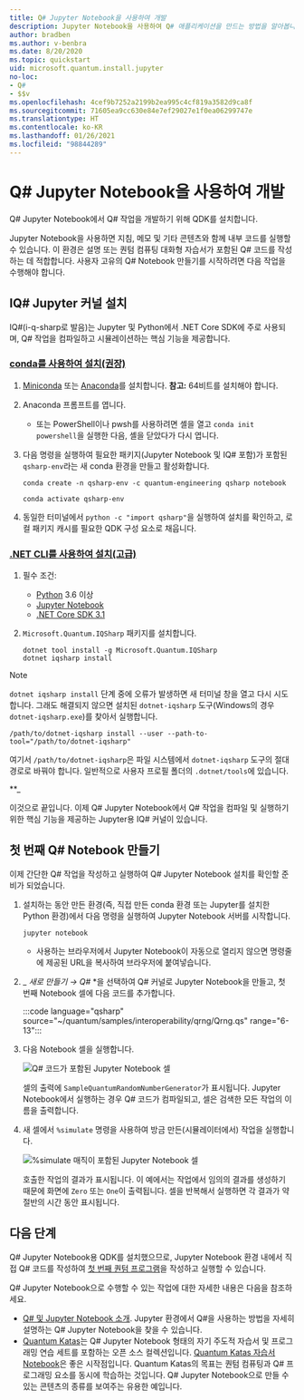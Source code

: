 ```yaml
---
title: Q# Jupyter Notebook을 사용하여 개발
description: Jupyter Notebook을 사용하여 Q# 애플리케이션을 만드는 방법을 알아봅니다.
author: bradben
ms.author: v-benbra
ms.date: 8/20/2020
ms.topic: quickstart
uid: microsoft.quantum.install.jupyter
no-loc:
- Q#
- $$v
ms.openlocfilehash: 4cef9b7252a2199b2ea995c4cf819a3582d9ca8f
ms.sourcegitcommit: 71605ea9cc630e84e7ef29027e1f0ea06299747e
ms.translationtype: HT
ms.contentlocale: ko-KR
ms.lasthandoff: 01/26/2021
ms.locfileid: "98844289"
---
```

# <a name="develop-with-q-jupyter-notebooks"></a>Q# Jupyter Notebook을 사용하여 개발

Q# Jupyter Notebook에서 Q# 작업을 개발하기 위해 QDK를 설치합니다.

Jupyter Notebook을 사용하면 지침, 메모 및 기타 콘텐츠와 함께 내부 코드를 실행할 수 있습니다. 이 환경은 설명 또는 퀀텀 컴퓨팅 대화형 자습서가 포함된 Q# 코드를 작성하는 데 적합합니다. 사용자 고유의 Q# Notebook 만들기를 시작하려면 다음 작업을 수행해야 합니다.

## <a name="install-the-iq-jupyter-kernel"></a>IQ# Jupyter 커널 설치

IQ#(i-q-sharp로 발음)는 Jupyter 및 Python에서 .NET Core SDK에 주로 사용되며, Q# 작업을 컴파일하고 시뮬레이션하는 핵심 기능을 제공합니다.

### <a name="install-using-conda-recommended"></a>[conda를 사용하여 설치(권장)](#tab/tabid-conda)

1. [Miniconda](https://docs.conda.io/en/latest/miniconda.html) 또는 [Anaconda](https://www.anaconda.com/products/individual#Downloads)를 설치합니다. **참고:** 64비트를 설치해야 합니다.

1. Anaconda 프롬프트를 엽니다.

   - 또는 PowerShell이나 pwsh를 사용하려면 셸을 열고 `conda init powershell`을 실행한 다음, 셸을 닫았다가 다시 엽니다.

1. 다음 명령을 실행하여 필요한 패키지(Jupyter Notebook 및 IQ# 포함)가 포함된 `qsharp-env`라는 새 conda 환경을 만들고 활성화합니다.

    ```
    conda create -n qsharp-env -c quantum-engineering qsharp notebook

    conda activate qsharp-env
    ```

1. 동일한 터미널에서 `python -c "import qsharp"`을 실행하여 설치를 확인하고, 로컬 패키지 캐시를 필요한 QDK 구성 요소로 채웁니다.

### <a name="install-using-net-cli-advanced"></a>[.NET CLI를 사용하여 설치(고급)](#tab/tabid-dotnetcli)

1. 필수 조건:

    - [Python](https://www.python.org/downloads/) 3.6 이상
    - [Jupyter Notebook](https://jupyter.readthedocs.io/en/latest/install.html)
    - [.NET Core SDK 3.1](https://dotnet.microsoft.com/download/dotnet-core/3.1)

1. `Microsoft.Quantum.IQSharp` 패키지를 설치합니다.

    ```dotnetcli
    dotnet tool install -g Microsoft.Quantum.IQSharp
    dotnet iqsharp install
    ```

> [!NOTE]
> `dotnet iqsharp install` 단계 중에 오류가 발생하면 새 터미널 창을 열고 다시 시도합니다.
> 그래도 해결되지 않으면 설치된 `dotnet-iqsharp` 도구(Windows의 경우 `dotnet-iqsharp.exe`)를 찾아서 실행합니다.
> ```
> /path/to/dotnet-iqsharp install --user --path-to-tool="/path/to/dotnet-iqsharp"
> ```
> 여기서 `/path/to/dotnet-iqsharp`은 파일 시스템에서 `dotnet-iqsharp` 도구의 절대 경로로 바꿔야 합니다.
> 일반적으로 사용자 프로필 폴더의 `.dotnet/tools`에 있습니다.
    
**_

이것으로 끝입니다. 이제 Q# Jupyter Notebook에서 Q# 작업을 컴파일 및 실행하기 위한 핵심 기능을 제공하는 Jupyter용 IQ# 커널이 있습니다.

## <a name="create-your-first-q-notebook"></a>첫 번째 Q# Notebook 만들기

이제 간단한 Q# 작업을 작성하고 실행하여 Q# Jupyter Notebook 설치를 확인할 준비가 되었습니다.

1. 설치하는 동안 만든 환경(즉, 직접 만든 conda 환경 또는 Jupyter를 설치한 Python 환경)에서 다음 명령을 실행하여 Jupyter Notebook 서버를 시작합니다.

    ```
    jupyter notebook
    ```

    - 사용하는 브라우저에서 Jupyter Notebook이 자동으로 열리지 않으면 명령줄에 제공된 URL을 복사하여 브라우저에 붙여넣습니다.

1. _ *새로 만들기 → Q#* *을 선택하여 Q# 커널로 Jupyter Notebook을 만들고, 첫 번째 Notebook 셀에 다음 코드를 추가합니다.

    :::code language="qsharp" source="~/quantum/samples/interoperability/qrng/Qrng.qs" range="6-13":::

1. 다음 Notebook 셀을 실행합니다.

    ![Q# 코드가 포함된 Jupyter Notebook 셀](~/media/install-guide-jupyter.png)

    셀의 출력에 `SampleQuantumRandomNumberGenerator`가 표시됩니다. Jupyter Notebook에서 실행하는 경우 Q# 코드가 컴파일되고, 셀은 검색한 모든 작업의 이름을 출력합니다.

1. 새 셀에서 `%simulate` 명령을 사용하여 방금 만든(시뮬레이터에서) 작업을 실행합니다.

    ![%simulate 매직이 포함된 Jupyter Notebook 셀](~/media/install-guide-jupyter-simulate.png)

    호출한 작업의 결과가 표시됩니다. 이 예에서는 작업에서 임의의 결과를 생성하기 때문에 화면에 `Zero` 또는 `One`이 출력됩니다. 셀을 반복해서 실행하면 각 결과가 약 절반의 시간 동안 표시됩니다.

## <a name="next-steps"></a>다음 단계

Q# Jupyter Notebook용 QDK를 설치했으므로, Jupyter Notebook 환경 내에서 직접 Q# 코드를 작성하여 [첫 번째 퀀텀 프로그램](xref:microsoft.quantum.quickstarts.qrng)을 작성하고 실행할 수 있습니다.

Q# Jupyter Notebook으로 수행할 수 있는 작업에 대한 자세한 내용은 다음을 참조하세요.

- [Q# 및 Jupyter Notebook 소개](https://docs.microsoft.com/samples/microsoft/quantum/intro-to-qsharp-jupyter/). Jupyter 환경에서 Q#을 사용하는 방법을 자세히 설명하는 Q# Jupyter Notebook을 찾을 수 있습니다.
- [Quantum Katas](xref:microsoft.quantum.overview.katas)는 Q# Jupyter Notebook 형태의 자기 주도적 자습서 및 프로그래밍 연습 세트를 포함하는 오픈 소스 컬렉션입니다. [Quantum Katas 자습서 Notebook](https://github.com/microsoft/QuantumKatas#tutorial-topics)은 좋은 시작점입니다. Quantum Katas의 목표는 퀀텀 컴퓨팅과 Q# 프로그래밍 요소를 동시에 학습하는 것입니다. Q# Jupyter Notebook으로 만들 수 있는 콘텐츠의 종류를 보여주는 유용한 예입니다.

